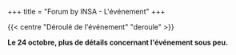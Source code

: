 +++
title = "Forum by INSA - L'événement"
+++

{{< centre "Déroulé de l'événement" "deroule" >}}

**Le 24 octobre, plus de détails concernant l'événement sous peu.**

